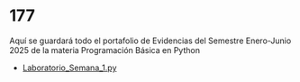 # 177

Aquí se guardará todo el portafolio de Evidencias del Semestre Enero-Junio 2025 de la materia Programación Básica en Python

- [Laboratorio_Semana_1.py](./Laboratorio_Semana_1.py/Ejercicios_1.14.py%201)



